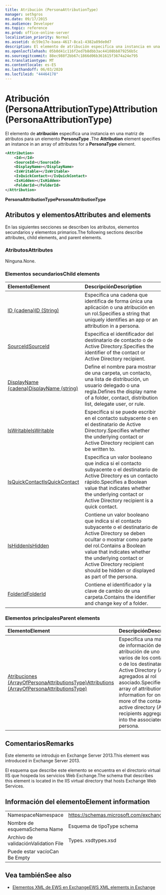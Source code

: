 ```yaml
---
title: Atribución (PersonaAttributionType)
manager: sethgros
ms.date: 09/17/2015
ms.audience: Developer
ms.topic: reference
ms.prod: office-online-server
localization_priority: Normal
ms.assetid: dc59e17e-baea-4617-8ca1-4382a89de0d7
description: El elemento de atribución especifica una instancia en una matriz de atributos para un elemento PersonaType.
ms.openlocfilehash: 05b0d41c116f2ed7b8dbb3ac44108bb879256b5c
ms.sourcegitcommit: 88ec988f2bb67c1866d06b361615f3674a24e795
ms.translationtype: MT
ms.contentlocale: es-ES
ms.lasthandoff: 06/03/2020
ms.locfileid: "44464178"
---
```

# <a name="attribution-personaattributiontype"></a><span data-ttu-id="d7e3e-103">Atribución (PersonaAttributionType)</span><span class="sxs-lookup"><span data-stu-id="d7e3e-103">Attribution (PersonaAttributionType)</span></span>

<span data-ttu-id="d7e3e-104">El elemento de **atribución** especifica una instancia en una matriz de atributos para un elemento **PersonaType** .</span><span class="sxs-lookup"><span data-stu-id="d7e3e-104">The **Attribution** element specifies an instance in an array of attributes for a **PersonaType** element.</span></span> 
  
```XML
<Attribution>
    <Id></Id>
    <SourceId></SourceId>
    <DisplayName></DisplayName>
    <IsWritable></IsWritable>
    <IsQuickContact></IsQuickContact>
    <IsHidden></IsHidden>
    <FolderId></FolderId>
</Attribution>
```

 <span data-ttu-id="d7e3e-105">**PersonaAttributionType**</span><span class="sxs-lookup"><span data-stu-id="d7e3e-105">**PersonaAttributionType**</span></span>
## <a name="attributes-and-elements"></a><span data-ttu-id="d7e3e-106">Atributos y elementos</span><span class="sxs-lookup"><span data-stu-id="d7e3e-106">Attributes and elements</span></span>

<span data-ttu-id="d7e3e-107">En las siguientes secciones se describen los atributos, elementos secundarios y elementos primarios.</span><span class="sxs-lookup"><span data-stu-id="d7e3e-107">The following sections describe attributes, child elements, and parent elements.</span></span>
  
### <a name="attributes"></a><span data-ttu-id="d7e3e-108">Atributos</span><span class="sxs-lookup"><span data-stu-id="d7e3e-108">Attributes</span></span>

<span data-ttu-id="d7e3e-109">Ninguna.</span><span class="sxs-lookup"><span data-stu-id="d7e3e-109">None.</span></span>
  
### <a name="child-elements"></a><span data-ttu-id="d7e3e-110">Elementos secundarios</span><span class="sxs-lookup"><span data-stu-id="d7e3e-110">Child elements</span></span>

|<span data-ttu-id="d7e3e-111">**Elemento**</span><span class="sxs-lookup"><span data-stu-id="d7e3e-111">**Element**</span></span>|<span data-ttu-id="d7e3e-112">**Descripción**</span><span class="sxs-lookup"><span data-stu-id="d7e3e-112">**Description**</span></span>|
|:-----|:-----|
|[<span data-ttu-id="d7e3e-113">ID (cadena)</span><span class="sxs-lookup"><span data-stu-id="d7e3e-113">ID (String)</span></span>](id-string.md) <br/> |<span data-ttu-id="d7e3e-114">Especifica una cadena que identifica de forma única una aplicación o una atribución en un rol.</span><span class="sxs-lookup"><span data-stu-id="d7e3e-114">Specifies a string that uniquely identifies an app or an attribution in a persona.</span></span>  <br/> |
|[<span data-ttu-id="d7e3e-115">SourceId</span><span class="sxs-lookup"><span data-stu-id="d7e3e-115">SourceId</span></span>](sourceid.md) <br/> |<span data-ttu-id="d7e3e-116">Especifica el identificador del destinatario de contacto o de Active Directory.</span><span class="sxs-lookup"><span data-stu-id="d7e3e-116">Specifies the identifier of the contact or Active Directory recipient.</span></span>  <br/> |
|[<span data-ttu-id="d7e3e-117">DisplayName (cadena)</span><span class="sxs-lookup"><span data-stu-id="d7e3e-117">DisplayName (string)</span></span>](displayname-string.md) <br/> |<span data-ttu-id="d7e3e-118">Define el nombre para mostrar de una carpeta, un contacto, una lista de distribución, un usuario delegado o una regla.</span><span class="sxs-lookup"><span data-stu-id="d7e3e-118">Defines the display name of a folder, contact, distribution list, delegate user, or rule.</span></span>  <br/> |
|[<span data-ttu-id="d7e3e-119">IsWritable</span><span class="sxs-lookup"><span data-stu-id="d7e3e-119">IsWritable</span></span>](iswritable.md) <br/> |<span data-ttu-id="d7e3e-120">Especifica si se puede escribir en el contacto subyacente o en el destinatario de Active Directory.</span><span class="sxs-lookup"><span data-stu-id="d7e3e-120">Specifies whether the underlying contact or Active Directory recipient can be written to.</span></span>  <br/> |
|[<span data-ttu-id="d7e3e-121">IsQuickContact</span><span class="sxs-lookup"><span data-stu-id="d7e3e-121">IsQuickContact</span></span>](isquickcontact.md) <br/> |<span data-ttu-id="d7e3e-122">Especifica un valor booleano que indica si el contacto subyacente o el destinatario de Active Directory es un contacto rápido.</span><span class="sxs-lookup"><span data-stu-id="d7e3e-122">Specifies a Boolean value that indicates whether the underlying contact or Active Directory recipient is a quick contact.</span></span>  <br/> |
|[<span data-ttu-id="d7e3e-123">IsHidden</span><span class="sxs-lookup"><span data-stu-id="d7e3e-123">IsHidden</span></span>](ishidden.md) <br/> |<span data-ttu-id="d7e3e-124">Contiene un valor booleano que indica si el contacto subyacente o el destinatario de Active Directory se deben ocultar o mostrar como parte del rol.</span><span class="sxs-lookup"><span data-stu-id="d7e3e-124">Contains a Boolean value that indicates whether the underlying contact or Active Directory recipient should be hidden or displayed as part of the persona.</span></span>  <br/> |
|[<span data-ttu-id="d7e3e-125">FolderId</span><span class="sxs-lookup"><span data-stu-id="d7e3e-125">FolderId</span></span>](folderid.md) <br/> |<span data-ttu-id="d7e3e-126">Contiene el identificador y la clave de cambio de una carpeta.</span><span class="sxs-lookup"><span data-stu-id="d7e3e-126">Contains the identifier and change key of a folder.</span></span>  <br/> |
   
### <a name="parent-elements"></a><span data-ttu-id="d7e3e-127">Elementos principales</span><span class="sxs-lookup"><span data-stu-id="d7e3e-127">Parent elements</span></span>

|<span data-ttu-id="d7e3e-128">**Elemento**</span><span class="sxs-lookup"><span data-stu-id="d7e3e-128">**Element**</span></span>|<span data-ttu-id="d7e3e-129">**Descripción**</span><span class="sxs-lookup"><span data-stu-id="d7e3e-129">**Description**</span></span>|
|:-----|:-----|
|[<span data-ttu-id="d7e3e-130">Atribuciones (ArrayOfPersonaAttributionsType)</span><span class="sxs-lookup"><span data-stu-id="d7e3e-130">Attributions (ArrayOfPersonaAttributionsType)</span></span>](attributions-arrayofpersonaattributionstype.md) <br/> |<span data-ttu-id="d7e3e-131">Especifica una matriz de información de atribución de uno o varios de los contactos o de los destinatarios de Active Directory (AD) agregados al rol asociado.</span><span class="sxs-lookup"><span data-stu-id="d7e3e-131">Specifies an array of attribution information for one or more of the contacts or active directory (AD) recipients aggregated into the associated persona.</span></span>  <br/> |
   
## <a name="remarks"></a><span data-ttu-id="d7e3e-132">Comentarios</span><span class="sxs-lookup"><span data-stu-id="d7e3e-132">Remarks</span></span>

<span data-ttu-id="d7e3e-133">Este elemento se introdujo en Exchange Server 2013.</span><span class="sxs-lookup"><span data-stu-id="d7e3e-133">This element was introduced in Exchange Server 2013.</span></span>
  
<span data-ttu-id="d7e3e-134">El esquema que describe este elemento se encuentra en el directorio virtual IIS que hospeda los servicios Web Exchange.</span><span class="sxs-lookup"><span data-stu-id="d7e3e-134">The schema that describes this element is located in the IIS virtual directory that hosts Exchange Web Services.</span></span>
  
## <a name="element-information"></a><span data-ttu-id="d7e3e-135">Información del elemento</span><span class="sxs-lookup"><span data-stu-id="d7e3e-135">Element information</span></span>

|||
|:-----|:-----|
|<span data-ttu-id="d7e3e-136">Namespace</span><span class="sxs-lookup"><span data-stu-id="d7e3e-136">Namespace</span></span>  <br/> |https://schemas.microsoft.com/exchange/services/2006/types  <br/> |
|<span data-ttu-id="d7e3e-137">Nombre de esquema</span><span class="sxs-lookup"><span data-stu-id="d7e3e-137">Schema Name</span></span>  <br/> |<span data-ttu-id="d7e3e-138">Esquema de tipo</span><span class="sxs-lookup"><span data-stu-id="d7e3e-138">Type schema</span></span>  <br/> |
|<span data-ttu-id="d7e3e-139">Archivo de validación</span><span class="sxs-lookup"><span data-stu-id="d7e3e-139">Validation File</span></span>  <br/> |<span data-ttu-id="d7e3e-140">Types. xsd</span><span class="sxs-lookup"><span data-stu-id="d7e3e-140">types.xsd</span></span>  <br/> |
|<span data-ttu-id="d7e3e-141">Puede estar vacío</span><span class="sxs-lookup"><span data-stu-id="d7e3e-141">Can Be Empty</span></span>  <br/> ||
   
## <a name="see-also"></a><span data-ttu-id="d7e3e-142">Vea también</span><span class="sxs-lookup"><span data-stu-id="d7e3e-142">See also</span></span>

- [<span data-ttu-id="d7e3e-143">Elementos XML de EWS en Exchange</span><span class="sxs-lookup"><span data-stu-id="d7e3e-143">EWS XML elements in Exchange</span></span>](ews-xml-elements-in-exchange.md)

